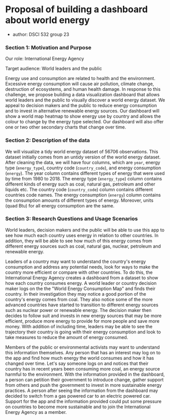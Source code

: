 # Proposal of building a dashboard about world energy 
- author: DSCI 532 group 23

### Section 1: Motivation and Purpose

Our role: International Energy Agency

Target audience: World leaders and the public

Energy use and consumption are related to health and the environment.
Excessive energy consumption will cause air pollution, climate change,
destruction of ecosystems, and human health damage. In response to this
challenge, we propose building a data visualization dashboard that
allows world leaders and the public to visually discover a
world energy dataset. We appeal to decision makers and the public to reduce energy
consumption and to invest in alternative renewable energy sources. Our dashboard will show a world map heatmap to show energy use by country and  allows the colour to change by the energy type selected. Our dashboard
will also offer one or two other secondary charts that change over time.

### Section 2: Description of the data

We will visualize a tidy world energy dataset of 56706 observations. This
dataset initially comes from an untidy version of the world energy
dataset. After cleaning the data, we will have four columns, which are
`year`, energy type (`energy_type`), country code (`country_code`), and
energy consumption (`energy`). The year column contains different types of
energy that were used by time from 1980 to 2018. The energy type
(`energy_type`) column contains different kinds of energy such as coal,
natural gas, petroleum and other liquids etc. The country code (`country_code`)
column contains different countries code names. The energy consumption
(`energy`) column contains the consumption amounts of different types of
energy. Moreover, units (quad Btu) for all energy consumption are the
same.


### Section 3: Research Questions and Usage Scenarios

World leaders, decision makers and the public will be able to use this app to see how much each country uses energy in relation to other countries. In addition, they will be able to see how much of this energy comes from different energy sources such as coal, natural gas, nuclear, petroleum and renewable energy.

Leaders of a country may want to understand the country's energy consumption and address any potential needs, look for ways to make the country more efficient or compare with other countries. To do this, the International Energy Agency creates a dashboard from a dataset to show how each country consumes energy. A world leader or country decision maker logs on the the "World Energy Consumption Map" and finds their country. In their investigation they may notice a good portion of the country's energy comes from coal. They also notice some of the more advanced countries have started to transition to different energy sources such as nuclear power or renewable energy. The decision maker then decides to follow suit and invests in new energy sources that may be more efficient, produce more energy to provide for more people and save more money. With addition of including time, leaders may be able to see the trajectory their country is going with their energy consumption and look to take measures to reduce the amount of energy consumed.

Members of the public or environmental activists may want to understand this information themselves. Any person that has an interest may log on to the app and find how much energy the world consumes and how it has changed over time. Let's say someone logs on and notices that their country has in recent years been consuming more coal, an energy source harmful to the environment. With the information provided in the dashboard, a person can petition their government to introduce change, gather support from others and push the government to invest in more sustainable energy practices. A person after seeing the information from the dashboard may decided to switch from a gas powered car to an electric powered car. Support for the app and the information provided could put some pressure on countries to become more sustainable and to join the International Energy Agency as a member.
